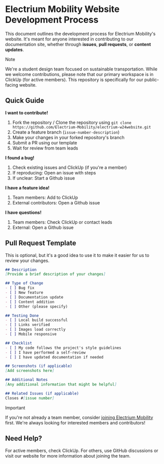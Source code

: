 # Electrium Mobility Website Development Process

This document outlines the development process for Electrium Mobility's website. It's meant for anyone interested in contributing to our documentation site, whether through **issues**, **pull requests**, or **content updates**.

> [!NOTE]
> 
> We're a student design team focused on sustainable transportation. While we welcome contributions, please note that our primary workspace is in ClickUp (for active members). This repository is specifically for our public-facing website.

## Quick Guide

**I want to contribute!**
1. Fork the repository / Clone the repository using ```git clone https://github.com/Electrium-Mobility/electrium-w24website.git```
2. Create a feature branch (`issue-number-description`)
3. Make your changes in your forked repository's branch
4. Submit a PR using our template
5. Wait for review from team leads

**I found a bug!**
1. Check existing issues and ClickUp (if you're a member)
2. If reproducing: Open an issue with steps
3. If unclear: Start a Github issue

**I have a feature idea!**
1. Team members: Add to ClickUp
2. External contributors: Open a Github issue

**I have questions!**
1. Team members: Check ClickUp or contact leads
2. External: Open a Github issue

## Pull Request Template
This is optional, but it's a good idea to use it to make it easier for us to review your changes.

```markdown
## Description
[Provide a brief description of your changes]

## Type of Change
- [ ] Bug fix
- [ ] New feature
- [ ] Documentation update
- [ ] Content addition
- [ ] Other (please specify)

## Testing Done
- [ ] Local build successful
- [ ] Links verified
- [ ] Images load correctly
- [ ] Mobile responsive

## Checklist
- [ ] My code follows the project's style guidelines
- [ ] I have performed a self-review
- [ ] I have updated documentation if needed

## Screenshots (if applicable)
[Add screenshots here]

## Additional Notes
[Any additional information that might be helpful]

## Related Issues (if applicable)
Closes #[issue number]
```

> [!IMPORTANT]
>
> If you're not already a team member, consider [joining Electrium Mobility](https://electriummobility.com/join-our-team) first. We're always looking for interested members and contributors!

## Need Help?

For active members, check ClickUp. For others, use GitHub discussions or visit our website for more information about joining the team.
